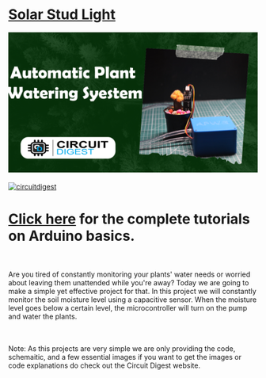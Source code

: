 # [Solar Stud Light](https://circuitdigest.com/microcontroller-projects)

<img src="https://github.com/Circuit-Digest/Automatic-Plant-Watering-System/blob/08def93bfb65cb496723a41067a7a980ea88e7c5/Title%20Image.png" width="" alt="alt_text" title="image_tooltip">
<br>

<br>
<a href="https://circuitdigest.com/tags/arduino"><img src="https://img.shields.io/static/v1?label=&labelColor=505050&message=Arduino Basic Tutorials Circuit Digest&color=%230076D6&style=social&logo=google-chrome&logoColor=%230076D6" alt="circuitdigest"/></a>
<br>

[<h1>Click here](https://circuitdigest.com/tags/arduino) for the complete tutorials on Arduino basics.</h1>
<br>
<br>
Are you tired of constantly monitoring your plants' water needs or worried about leaving them unattended while you're away? Today we are going to make a simple yet effective project for that. In this project we will constantly monitor the soil moisture level using a capacitive sensor. When the moisture level goes below a certain level, the microcontroller will turn on the pump and water the plants. 

<br>
<br>
Note: As this projects are very simple we are only providing the code, schemaitic, and a few essential images if you want to get the images or code explanations do check out the Circuit Digest website.
<br>
<br>
